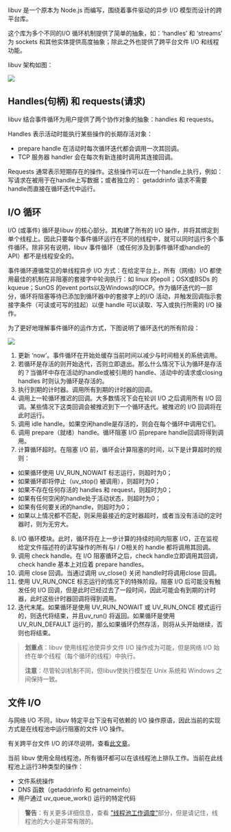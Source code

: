 libuv 是一个原本为 Node.js 而编写，围绕着事件驱动的异步 I/O 模型而设计的跨平台库。

这个库为多个不同的I/O 循环机制提供了简单的抽象，如：‘handles’ 和 ‘streams’ 为 sockets 和其他实体提供高度抽象；除此之外也提供了跨平台文件 I/O 和线程功能。

libuv 架构如图：

![](http://docs.libuv.org/en/v1.x/_images/architecture.png)

## Handles(句柄) 和 requests(请求)

libuv 结合事件循环为用户提供了两个协作对象的抽象：handles 和 requests。

Handles 表示活动时能执行某些操作的长期存活对象：

* prepare handle 在活动时每次循环迭代都会调用一次其回调。
* TCP 服务器 handler 会在每次有新连接时调用其连接回调。

Requests 通常表示短期存在的操作。这些操作可以在一个handle上执行，例如：写请求在被用于在handle上写数据；或者独立的： getaddrinfo 请求不需要handle而直接在循环迭代中运行。

## I/O 循环

I/O (或事件) 循环是libuv 的核心部分。其构建了所有的 I/O 操作，并将其绑定到单个线程上。因此只要每个事件循环运行在不同的线程中，就可以同时运行多个事件循环。除非另有说明，libuv 事件循环（或任何涉及到事件循环或handle的 API）都不是线程安全的。

事件循环遵循常见的单线程异步 I/O 方式：在给定平台上，所有（网络）I/O 都使用最佳的机制在非阻塞的套接字中轮询执行：如 linux 的epoll；OSX或BSDs 的kqueue；SunOS 的event ports以及Windows的IOCP。作为循环迭代的一部分，循环将阻塞等待已添加到循环器中的套接字上的I/O 活动，并触发回调指示套接字条件（可读或可写的挂起）以便 handle 可以读取、写入或执行所需的 I/O 操作。

为了更好地理解事件循环的运作方式，下图说明了循环迭代的所有阶段：

![](http://docs.libuv.org/en/v1.x/_images/loop_iteration.png)

1. 更新 ‘now’。事件循环在开始处缓存当前时间以减少与时间相关的系统调用。
2. 若循环是存活的则开始迭代，否则立即退出。那么什么情况下认为循环是存活的？当循环中存在活动的handle或被引用的 handle、活动中的请求或closing handles 时则认为循环是存活的。
3. 执行到期的计时器。调用所有到期的计时器的回调。
4. 调用上一轮循环推迟的回调。大多数情况下会在轮训 I/O 之后调用所有 I/O 回调。某些情况下这类回调会被推迟到下一个循环迭代。被推迟的 I/O 回调将在此时运行。
5. 调用 idle handle。如果空闲handle是存活的，则会在每个循环中调用它们。
6. 调用 prepare（就绪）handle。循环阻塞 I/O 前prepare handle回调将得到调用。
7. 计算循环超时。在阻塞 I/O 前，循环会计算阻塞的时间，以下是计算超时的规则：

* 如果循环使用 UV_RUN_NOWAIT 标志运行，则超时为0；
* 如果循环即将停止（uv_stop() 被调用），则超时为0；
* 如果不存在任何存活的 handles 和 request，则超时为0；
* 如果有任何空闲的handle处于活动状态，则超时为0；
* 如果有任何要关闭的handle，则超时为0；
* 如果以上情况都不匹配，则采用最接近的定时器超时，或者当没有活动的定时器时，则为无穷大。

8. I/O 循环模块。此时，循环将在上一步计算的持续时间内阻塞 I/O，正在监视给定文件描述符的读写操作的所有与I / O相关的 handle 都将调用其回调。
9. 调用 check handle。在 I/O 阻塞循环之后，check handle立即调用其回调，check handle 基本上对应着 prepare handles。
10. 调用 close 回调。当通过调用 uv_close() 关闭 handle时将调用close 回调。
11. 使用 UV_RUN_ONCE 标志运行的情况下的特殊阶段。阻塞 I/O 后可能没有触发任何 I/O 回调，但是此时已经过去了一段时间，因此可能会有到期的计时器，此时这些计时器回调将得到调用。
12. 迭代末尾。如果循环是使用 UV_RUN_NOWAIT 或 UV_RUN_ONCE 模式运行的，则迭代将结束，并且uv_run() 将返回。如果循环是使用 UV_RUN_DEFAULT 运行的，那么如果循环仍然存活，则将从头开始继续，否则也将结束。

> **划重点**：libuv 使用线程池使异步文件 I/O 操作成为可能，但是网络 I/O 始终在单个线程（每个循环的线程）中执行。
>
> **注意**：尽管轮训机制不同，但libuv使执行模型在 Unix 系统和 Windows 之间保持一致。

## 文件 I/O

与网络 I/O 不同，libuv 特定平台下没有可依赖的 I/O 操作原语，因此当前的实现方式是在线程池中运行阻塞的文件 I/O 操作。

有关跨平台文件 I/O 的详尽说明，查看[此文章](http://blog.libtorrent.org/2012/10/asynchronous-disk-io/)。

当前 libuv 使用全局线程池，所有循环都可以在该线程池上排队工作。当前在此线程池上运行3种类型的操作：

* 文件系统操作
* DNS 函数（getaddrinfo 和 getnameinfo）
* 用户通过 uv_queue_work() 运行的特定代码

> **警告**：有关更多详细信息，查看 [”线程池工作调度“](http://docs.libuv.org/en/v1.x/threadpool.html#threadpool)部分，但是请记住，线程池的大小是非常有限的。


